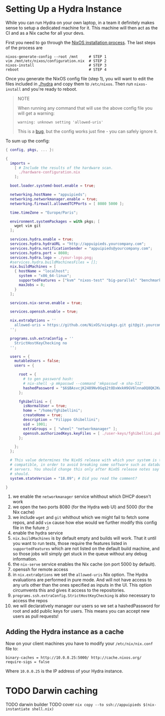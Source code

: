 
# Setting Up a Hydra Instance

While you can run Hydra on your own laptop, in a team it definitely makes sense to
setup a dedicated machine for it.
This machine will then act as the CI and as a Nix cache for all your devs.

First you need to go through the [NixOS installation process](https://nixos.org/nixos/manual/index.html#sec-installation).
The last steps of the process are

```
nixos-generate-config --root /mnt     # STEP 1
vim /mnt/etc/nixos/configuration.nix  # STEP 2
nixos-install                         # STEP 3
reboot                                # STEP 4
```

Once you generate the NixOS config file (step 1), you will want to edit the files included in [./hydra](./hydra) and copy them to `/etc/nixos`.
Then run `nixos-install` and you're ready to reboot.

> NOTE
>
> When running any command that will use the above config file you will get a warning:
>
> ```
> warning: unknown setting 'allowed-uris'
> ```
>
> This is a [bug](https://github.com/NixOS/nix/issues/2480), but the config works just fine - you can safely ignore it.

To sum up the config:

```nix
{ config, pkgs, ... }:

{
  imports =
    [ # Include the results of the hardware scan.
      ./hardware-configuration.nix
    ];

  boot.loader.systemd-boot.enable = true;

  networking.hostName = "appuipieds";
  networking.networkmanager.enable = true;
  networking.firewall.allowedTCPPorts = [ 8080 5000 ];

  time.timeZone = "Europe/Paris";

  environment.systemPackages = with pkgs; [
    wget vim git
  ];

  services.hydra.enable = true;
  services.hydra.hydraURL = "http://appuipieds.yourcompany.com";
  services.hydra.notificationSender = "appuipieds@yourcompany.com";
  services.hydra.port = 8080;
  services.hydra.logo = ./your-logo.png;
  #services.hydra.buildMachinesFiles = [];
  nix.buildMachines = [
    { hostName = "localhost";
      system = "x86_64-linux";
      supportedFeatures = ["kvm" "nixos-test" "big-parallel" "benchmark"];
      maxJobs = 8;
    }
  ];

  services.nix-serve.enable = true;

  services.openssh.enable = true;

  nix.extraOptions = ''
    allowed-uris = https://github.com/NixOS/nixpkgs.git git@git.yourcompany.com:john/projec-morpheus.git
  '';

  programs.ssh.extraConfig = ''
    StrictHostKeyChecking no
  '';

  users = {
    mutableUsers = false;
    users = {

      root = {
        # to gen password hash:
        # nix-shell -p mkpasswd --command 'mkpasswd -m sha-512'
        hashedPassword = "$6$BAsvcjK2489Nv0Gq$2tODxWxkH9GV6lnnaOQ8QKJKwvpBAtsf8uHRyogZEAapHE6t8yz7ZxqDlWtKYPjRB69006.z4hWS9wDbPS0LM0";
      };

      fghibellini = {
        isNormalUser = true;
        home = "/home/fghibellini";
        createHome = true;
        description = "Filippo Ghibellini";
        uid = 1001;
        extraGroups = [ "wheel" "networkmanager" ];
        openssh.authorizedKeys.keyFiles = [ ./user-keys/fghibellini.pubkey ];
      };

    };
  };

  # This value determines the NixOS release with which your system is to be
  # compatible, in order to avoid breaking some software such as database
  # servers. You should change this only after NixOS release notes say you
  # should.
  system.stateVersion = "18.09"; # Did you read the comment?

}
```

1. we enable the `networkmanager` service whithout which DHCP doesn't work
2. we open the two ports 8080 (for the Hydra web UI) and 5000 (for the Nix cache)
3. we include `wget` and `git` whithout which we might fail to fetch some repos, and add `vim` cause how else would we further modify this config file in the future ;)
4. enable the hydra service
5. `nix.buildMachines` is by default empty and builds will work. That it until you want to run tests, those require the features listed in `supportedFeatures` which are not listed on the default build machine, and so those jobs will simply get stuck in the queue without any debug information.
6. the `nix-serve` service enables the Nix cache (on port 5000 by default).
7. openssh for remote access
8. in `nix.extraOptions` we set the `allowed-uris` Nix option. The Hydra evaluations are performed in pure mode. And will not have access to any urls other than the ones specified as inputs in the UI. This option circumvents this and gives it access to the repositories.
9. `programs.ssh.extraConfig.StrictHostKeyChecking` is also necessary to access the repos
10. we will declaratively manager our users so we set a hashedPassword for root and add public keys for users. This means you can accept new users as pull requests!


## Adding the Hydra instance as a cache

Now on your client machines you have to modify your `/etc/nix/nix.conf` file to:

```
binary-caches = http://10.0.0.25:5000/ http://cache.nixos.org/
require-sigs = false
```

Where `10.0.0.25` is the IP address of your Hydra instance.

# TODO Darwin caching

TODO darwin builder
TODO cover `nix copy --to ssh://appuipieds $(nix-instantiate shell.nix)`
